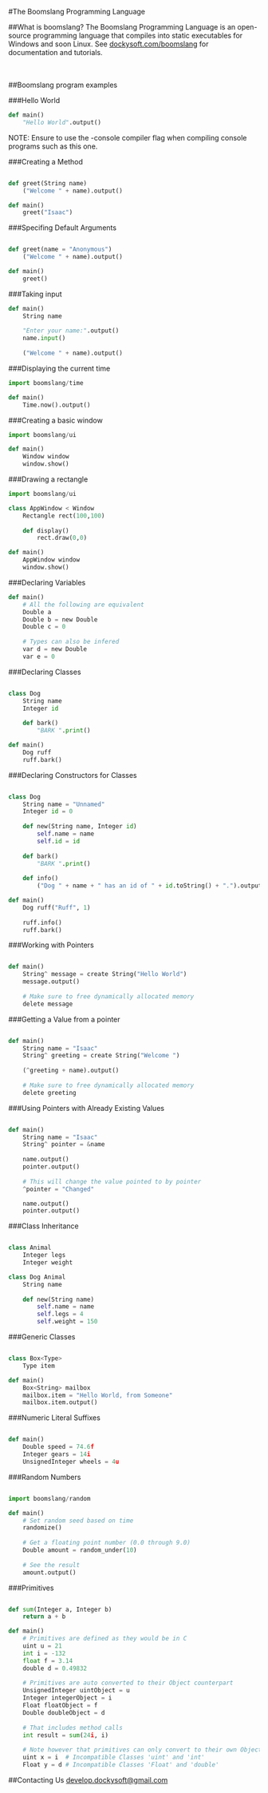 #The Boomslang Programming Language
<br>

##What is boomslang?
The Boomslang Programming Language is an open-source programming language that compiles into static executables for Windows and soon Linux. See <a href="http://dockysoft.com/boomslang">dockysoft.com/boomslang</a> for documentation and tutorials.
<br><br><br>

##Boomslang program examples

###Hello World
```python
def main()
    "Hello World".output()
```

NOTE: Ensure to use the -console compiler flag when compiling console programs such as this one.

###Creating a Method
```python

def greet(String name)
    ("Welcome " + name).output()

def main()
    greet("Isaac")
```

###Specifing Default Arguments
```python

def greet(name = "Anonymous")
    ("Welcome " + name).output()

def main()
    greet()
```

###Taking input
```python
def main()
    String name
    
    "Enter your name:".output()
    name.input()
    
    ("Welcome " + name).output()
```

###Displaying the current time
```python
import boomslang/time

def main()
    Time.now().output()
```
###Creating a basic window
```python
import boomslang/ui

def main()
    Window window
    window.show()
```
###Drawing a rectangle
```python
import boomslang/ui

class AppWindow < Window
    Rectangle rect(100,100)
    
    def display()
        rect.draw(0,0)

def main()
    AppWindow window
    window.show()
```

###Declaring Variables
```python
def main()
    # All the following are equivalent
    Double a
    Double b = new Double
    Double c = 0
    
    # Types can also be infered
    var d = new Double
    var e = 0
```

###Declaring Classes
```python

class Dog
    String name
    Integer id
    
    def bark()
        "BARK ".print()

def main()
    Dog ruff
    ruff.bark()
```

###Declaring Constructors for Classes
```python

class Dog
    String name = "Unnamed"
    Integer id = 0
    
    def new(String name, Integer id)
        self.name = name
        self.id = id
    
    def bark()
        "BARK ".print()
    
    def info()
        ("Dog " + name + " has an id of " + id.toString() + ".").output()

def main()
    Dog ruff("Ruff", 1)
    
    ruff.info()
    ruff.bark()
```

###Working with Pointers
```python

def main()
    String^ message = create String("Hello World")
    message.output()
    
    # Make sure to free dynamically allocated memory
    delete message
```

###Getting a Value from a pointer
```python

def main()
    String name = "Isaac"
    String^ greeting = create String("Welcome ")
    
    (^greeting + name).output()
    
    # Make sure to free dynamically allocated memory
    delete greeting
```

###Using Pointers with Already Existing Values
```python

def main()
    String name = "Isaac"
    String^ pointer = &name
    
    name.output()
    pointer.output()
    
    # This will change the value pointed to by pointer
    ^pointer = "Changed"

    name.output()
    pointer.output()
```

###Class Inheritance
```python

class Animal
    Integer legs
    Integer weight

class Dog Animal
    String name
    
    def new(String name)
        self.name = name
        self.legs = 4
        self.weight = 150
```

###Generic Classes
```python

class Box<Type>
    Type item

def main()
    Box<String> mailbox
    mailbox.item = "Hello World, from Someone"
    mailbox.item.output()
```

###Numeric Literal Suffixes
```python

def main()
    Double speed = 74.6f
    Integer gears = 14i
    UnsignedInteger wheels = 4u
```

###Random Numbers
```python

import boomslang/random

def main()
    # Set random seed based on time
    randomize()
    
    # Get a floating point number (0.0 through 9.0)
    Double amount = random_under(10)
    
    # See the result
    amount.output()
```

###Primitives
```python

def sum(Integer a, Integer b)
    return a + b

def main()
    # Primitives are defined as they would be in C
    uint u = 21
    int i = -132
    float f = 3.14
    double d = 0.49832
    
    # Primitives are auto converted to their Object counterpart
    UnsignedInteger uintObject = u
    Integer integerObject = i
    Float floatObject = f
    Double doubleObject = d
    
    # That includes method calls
    int result = sum(24i, i)
    
    # Note however that primitives can only convert to their own Object type
    uint x = i  # Incompatible Classes 'uint' and 'int'
    Float y = d # Incompatible Classes 'Float' and 'double'
```

##Contacting Us
develop.dockysoft@gmail.com
